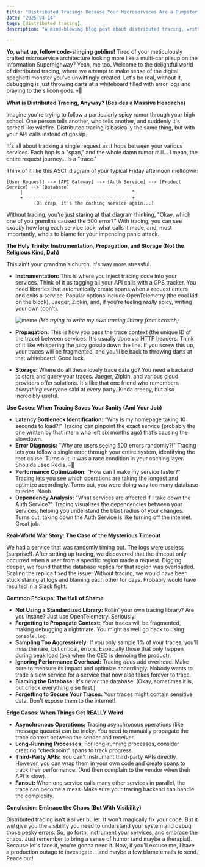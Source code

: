```yaml
---
title: "Distributed Tracing: Because Your Microservices Are a Dumpster Fire (And You Need to See What's Burning)"
date: "2025-04-14"
tags: [distributed tracing]
description: "A mind-blowing blog post about distributed tracing, written for chaotic Gen Z engineers. Prepare for existential dread...and debugging."

---
```


**Yo, what up, fellow code-slinging goblins!** Tired of your meticulously crafted microservice architecture looking more like a multi-car pileup on the Information Superhighway? Yeah, me too. Welcome to the delightful world of distributed tracing, where we attempt to make sense of the digital spaghetti monster you've unwittingly created. Let's be real, without it, debugging is just throwing darts at a whiteboard filled with error logs and praying to the silicon gods. 💀🙏

**What is Distributed Tracing, Anyway? (Besides a Massive Headache)**

Imagine you're trying to follow a particularly spicy rumor through your high school. One person tells another, who tells another, and suddenly it's spread like wildfire. Distributed tracing is basically the same thing, but with your API calls instead of gossip.

It's all about tracking a single request as it hops between your various services. Each hop is a "span," and the whole damn rumor mill… I mean, the entire request journey… is a "trace."

Think of it like this ASCII diagram of your typical Friday afternoon meltdown:

```
[User Request] --> [API Gateway] --> [Auth Service] --> [Product Service] --> [Database]
     |                                        ^
     +----------------------------------------+
          (Oh crap, it's the caching service again...)
```

Without tracing, you're just staring at that diagram thinking, "Okay, which one of you gremlins caused the 500 error?" With tracing, you can see *exactly* how long each service took, what calls it made, and, most importantly, who's to blame for your impending panic attack.

**The Holy Trinity: Instrumentation, Propagation, and Storage (Not the Religious Kind, Duh)**

This ain't your grandma's church. It's way more stressful.

*   **Instrumentation:** This is where you inject tracing code into your services. Think of it as tagging all your API calls with a GPS tracker. You need libraries that automatically create spans when a request enters and exits a service. Popular options include OpenTelemetry (the cool kid on the block), Jaeger, Zipkin, and, if you’re feeling *really* spicy, writing your own (don’t).

    ![meme](https://i.imgflip.com/160l85.jpg)
    *(Me trying to write my own tracing library from scratch)*

*   **Propagation:** This is how you pass the trace context (the unique ID of the trace) between services. It's usually done via HTTP headers. Think of it like whispering the juicy gossip down the line. If you screw this up, your traces will be fragmented, and you'll be back to throwing darts at that whiteboard. Good luck.

*   **Storage:** Where do all these lovely trace data go? You need a backend to store and query your traces. Jaeger, Zipkin, and various cloud providers offer solutions. It's like that one friend who remembers *everything* everyone said at every party. Kinda creepy, but also incredibly useful.

**Use Cases: When Tracing Saves Your Sanity (And Your Job)**

*   **Latency Bottleneck Identification:** “Why is my homepage taking 10 seconds to load?!” Tracing can pinpoint the exact service (probably the one written by that intern who left six months ago) that’s causing the slowdown.
*   **Error Diagnosis:** "Why are users seeing 500 errors randomly?!" Tracing lets you follow a single error through your entire system, identifying the root cause. Turns out, it was a race condition in your caching layer. Shoulda used Redis. 💀🙏
*   **Performance Optimization:** "How can I make my service faster?" Tracing lets you see which operations are taking the longest and optimize accordingly. Turns out, you were doing way too many database queries. Noob.
*   **Dependency Analysis:** "What services are affected if I take down the Auth Service?" Tracing visualizes the dependencies between your services, helping you understand the blast radius of your changes. Turns out, taking down the Auth Service is like turning off the internet. Great job.

**Real-World War Story: The Case of the Mysterious Timeout**

We had a service that was randomly timing out. The logs were useless (surprise!). After setting up tracing, we discovered that the timeout only occurred when a user from a specific region made a request. Digging deeper, we found that the database replica for that region was overloaded. Scaling the replica fixed the issue. Without tracing, we would have been stuck staring at logs and blaming each other for days. Probably would have resulted in a Slack fight.

**Common F*ckups: The Hall of Shame**

*   **Not Using a Standardized Library:** Rollin' your own tracing library? Are you insane? Just use OpenTelemetry. Seriously.
*   **Forgetting to Propagate Context:** Your traces will be fragmented, making debugging a nightmare. You might as well go back to using `console.log`.
*   **Sampling Too Aggressively:** If you only sample 1% of your traces, you'll miss the rare, but critical, errors. Especially those that only happen during peak load (aka when the CEO is demoing the product).
*   **Ignoring Performance Overhead:** Tracing *does* add overhead. Make sure to measure its impact and optimize accordingly. Nobody wants to trade a slow service for a service that now also takes forever to trace.
*   **Blaming the Database:** It's *never* the database. (Okay, sometimes it is, but check everything else first.)
*   **Forgetting to Secure Your Traces:** Your traces might contain sensitive data. Don't expose them to the internet!

**Edge Cases: When Things Get REALLY Weird**

*   **Asynchronous Operations:** Tracing asynchronous operations (like message queues) can be tricky. You need to manually propagate the trace context between the sender and receiver.
*   **Long-Running Processes:** For long-running processes, consider creating "checkpoint" spans to track progress.
*   **Third-Party APIs:** You can't instrument third-party APIs directly. However, you can wrap them in your own code and create spans to track their performance. (And then complain to the vendor when their API is slow).
*   **Fanout:** When one service calls many other services in parallel, the trace can become a mess. Make sure your tracing backend can handle the complexity.

**Conclusion: Embrace the Chaos (But With Visibility)**

Distributed tracing isn't a silver bullet. It won't magically fix your code. But it *will* give you the visibility you need to understand your system and debug those pesky errors. So, go forth, instrument your services, and embrace the chaos. Just remember to bring a sense of humor (and maybe a therapist). Because let's face it, you're gonna need it. Now, if you'll excuse me, I have a production outage to investigate... and maybe a few blame emails to send. Peace out!
